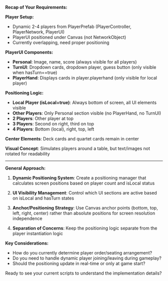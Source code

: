 **Recap of Your Requirements:**

**Player Setup:**
- Dynamic 2-4 players from PlayerPrefab (PlayerController, PlayerNetwork, PlayerUI)
- PlayerUI positioned under Canvas (not NetworkObject)
- Currently overlapping, need proper positioning

**PlayerUI Components:**
- **Personal**: Image, name, score (always visible for all players)
- **TurnUI**: Dropdown cards, dropdown player, guess button (only visible when hasTurn==true)
- **PlayerHand**: Displays cards in player.playerhand (only visible for local player)

**Positioning Logic:**
- **Local Player (isLocal=true)**: Always bottom of screen, all UI elements visible
- **Other Players**: Only Personal section visible (no PlayerHand, no TurnUI)
- **2 Players**: Other player at top
- **3 Players**: Second on right, third on top  
- **4 Players**: Bottom (local), right, top, left

**Center Elements**: Deck cards and quartet cards remain in center

**Visual Concept**: Simulates players around a table, but text/images not rotated for readability

---

**General Approach:**

1. **Dynamic Positioning System**: Create a positioning manager that calculates screen positions based on player count and isLocal status

2. **UI Visibility Management**: Control which UI sections are active based on isLocal and hasTurn states

3. **Anchor/Positioning Strategy**: Use Canvas anchor points (bottom, top, left, right, center) rather than absolute positions for screen resolution independence

4. **Separation of Concerns**: Keep the positioning logic separate from the player instantiation logic

**Key Considerations:**
- How do you currently determine player order/seating arrangement?
- Do you need to handle dynamic player joining/leaving during gameplay?
- Should the positioning update in real-time or only at game start?

Ready to see your current scripts to understand the implementation details?